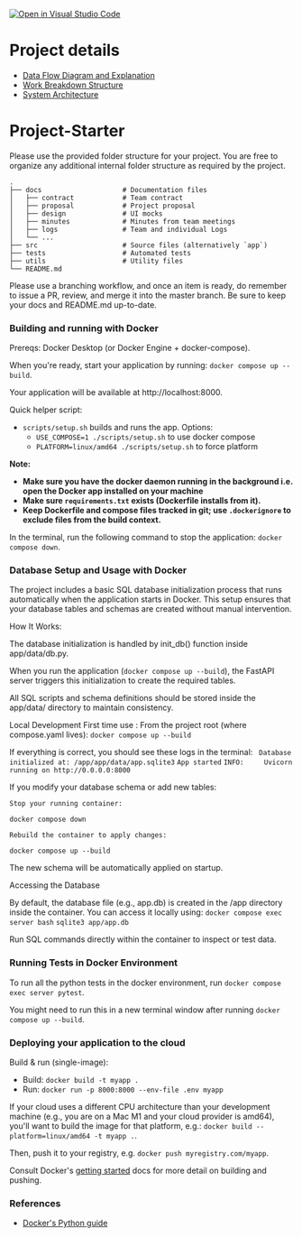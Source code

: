 [![Open in Visual Studio Code](https://classroom.github.com/assets/open-in-vscode-2e0aaae1b6195c2367325f4f02e2d04e9abb55f0b24a779b69b11b9e10269abc.svg)](https://classroom.github.com/online_ide?assignment_repo_id=20539381&assignment_repo_type=AssignmentRepo)

# Project details

 - [Data Flow Diagram and Explanation](docs/plan/DFD.md)
 - [Work Breakdown Structure](docs/plan/Work%20Breakdown%20Structure.md)
 - [System Architecture](docs/plan/System_Architecture_Diagram.md)

# Project-Starter
Please use the provided folder structure for your project. You are free to organize any additional internal folder structure as required by the project. 

```
.
├── docs                    # Documentation files
│   ├── contract            # Team contract
│   ├── proposal            # Project proposal 
│   ├── design              # UI mocks
│   ├── minutes             # Minutes from team meetings
│   ├── logs                # Team and individual Logs
│   └── ...          
├── src                     # Source files (alternatively `app`)
├── tests                   # Automated tests 
├── utils                   # Utility files
└── README.md
```

Please use a branching workflow, and once an item is ready, do remember to issue a PR, review, and merge it into the master branch.
Be sure to keep your docs and README.md up-to-date.

### Building and running with Docker

Prereqs: Docker Desktop (or Docker Engine + docker-compose).

When you're ready, start your application by running:
`docker compose up --build`.

Your application will be available at http://localhost:8000.

Quick helper script:
- `scripts/setup.sh` builds and runs the app. Options:
  - `USE_COMPOSE=1 ./scripts/setup.sh` to use docker compose
  - `PLATFORM=linux/amd64 ./scripts/setup.sh` to force platform

**Note:**
- **Make sure you have the docker daemon running in the background i.e. open the Docker app installed on your machine**
- **Make sure `requirements.txt` exists (Dockerfile installs from it).**
- **Keep Dockerfile and compose files tracked in git; use `.dockerignore` to exclude files from the build context.**

In the terminal, run the following command to stop the application: `docker compose down`.

### Database Setup and Usage with Docker

The project includes a basic SQL database initialization process that runs automatically when the application starts in Docker. This setup ensures that your database tables and schemas are created without manual intervention.

How It Works:

  The database initialization is handled by init_db() function inside app/data/db.py.

  When you run the application (`docker compose up --build`), the FastAPI server triggers this initialization to create the required tables.

  All SQL scripts and schema definitions should be stored inside the app/data/ directory to maintain consistency.

Local Development
  First time use : 
  From the project root (where compose.yaml lives):
    `docker compose up --build`

  If everything is correct, you should see these logs in the terminal:
   ` Database initialized at: /app/app/data/app.sqlite3`
    `App started`
    `INFO:     Uvicorn running on http://0.0.0.0:8000`
  
  If you modify your database schema or add new tables:

    Stop your running container: 
  `docker compose down`

    Rebuild the container to apply changes: 
  `docker compose up --build`

The new schema will be automatically applied on startup.

Accessing the Database

  By default, the database file (e.g., app.db) is created in the /app directory inside the container.
  You can access it locally using:
  `docker compose exec server bash`
  `sqlite3 app/app.db`

Run SQL commands directly within the container to inspect or test data.

### Running Tests in Docker Environment
To run all the python tests in the docker environment, run `docker compose exec server pytest`.

You might need to run this in a new terminal window after running `docker compose up --build`.

### Deploying your application to the cloud

Build & run (single-image):
- Build: `docker build -t myapp .`
- Run: `docker run -p 8000:8000 --env-file .env myapp`

If your cloud uses a different CPU architecture than your development
machine (e.g., you are on a Mac M1 and your cloud provider is amd64),
you'll want to build the image for that platform, e.g.:
`docker build --platform=linux/amd64 -t myapp .`.

Then, push it to your registry, e.g. `docker push myregistry.com/myapp`.

Consult Docker's [getting started](https://docs.docker.com/go/get-started-sharing/)
docs for more detail on building and pushing.

### References
* [Docker's Python guide](https://docs.docker.com/language/python/)